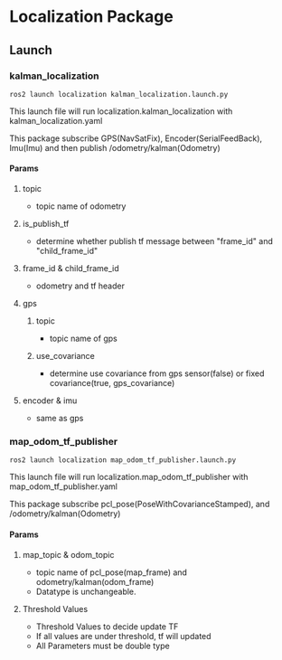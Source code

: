 # Localization Package

##  Launch

### kalman_localization

    ros2 launch localization kalman_localization.launch.py

This launch file will run localization.kalman_localization with kalman_localization.yaml

This package subscribe GPS(NavSatFix), Encoder(SerialFeedBack), Imu(Imu) and then publish /odometry/kalman(Odometry)

#### Params

1. topic

    * topic name of odometry

2. is_publish_tf

    * determine whether publish tf message between "frame_id" and "child_frame_id"

3. frame_id & child_frame_id

    * odometry and tf header

4. gps

    1. topic

        * topic name of gps

    2. use_covariance

        * determine use covariance from gps sensor(false) or fixed covariance(true, gps_covariance)

5. encoder & imu

    * same as gps


### map_odom_tf_publisher

    ros2 launch localization map_odom_tf_publisher.launch.py

This launch file will run localization.map_odom_tf_publisher with map_odom_tf_publisher.yaml

This package subscribe pcl_pose(PoseWithCovarianceStamped), and /odometry/kalman(Odometry)

#### Params

1. map_topic & odom_topic

    * topic name of pcl_pose(map_frame) and odometry/kalman(odom_frame)
    * Datatype is unchangeable.

2. Threshold Values

    * Threshold Values to decide update TF
    * If all values are under threshold, tf will updated
    * All Parameters must be double type